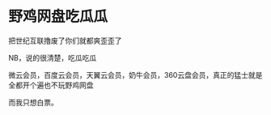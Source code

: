 # 野鸡网盘吃瓜瓜


把世纪互联撸废了你们就都爽歪歪了

NB，说的很清楚，吃瓜吃瓜<img id="aimg_LkZmT" onclick="zoom(this, this.src, 0, 0, 0)" class="zoom" src="https://cdn.jsdelivr.net/gh/hishis/forum-master/public/images/patch.gif" onmouseover="img_onmouseoverfunc(this)" onload="thumbImg(this)" border="0" alt="" />

微云会员，百度云会员，天翼云会员，奶牛会员，360云盘会员，真正的猛士就是全都开个遍也不玩野鸡网盘<img src="static/image/smiley/default/lol.gif" smilieid="12" border="0" alt="" />

而我只想白票。<img src="static/image/smiley/default/lol.gif" smilieid="12" border="0" alt="" /><img id="aimg_ZXlQ3" onclick="zoom(this, this.src, 0, 0, 0)" class="zoom" src="https://cdn.jsdelivr.net/gh/hishis/forum-master/public/images/patch.gif" onmouseover="img_onmouseoverfunc(this)" onload="thumbImg(this)" border="0" alt="" />
